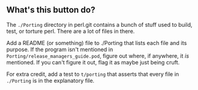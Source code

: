 
## What's this button do?

The `./Porting` directory in perl.git contains a bunch of stuff used to build,
test, or torture perl.  There are a lot of files in there.

Add a README (or something) file to ./Porting that lists each file and its
purpose.  If the program isn't mentioned in
`Porting/release_managers_guide.pod`, figure out where, if anywhere, it *is*
mentioned.  If you can't figure it out, flag it as maybe just being cruft.

For extra credit, add a test to `t/porting` that asserts that every file in
`./Porting` is in the explanatory file.
